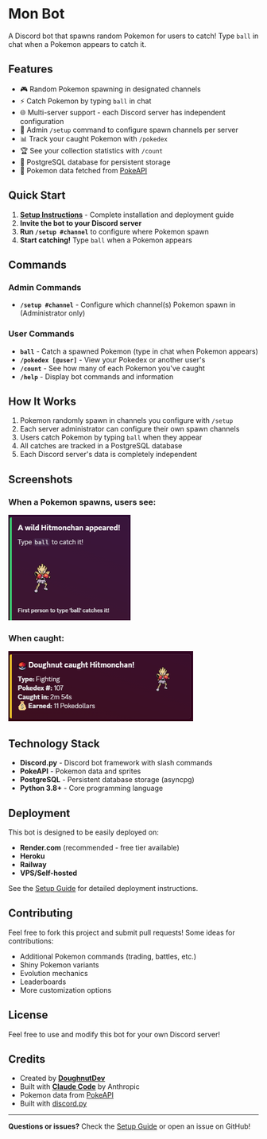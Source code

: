 # Mon Bot

A Discord bot that spawns random Pokemon for users to catch! Type `ball` in chat when a Pokemon appears to catch it.

## Features

- 🎮 Random Pokemon spawning in designated channels
- ⚡ Catch Pokemon by typing `ball` in chat
- 🌐 Multi-server support - each Discord server has independent configuration
- 🔧 Admin `/setup` command to configure spawn channels per server
- 📊 Track your caught Pokemon with `/pokedex`
- 🏆 See your collection statistics with `/count`
- 💾 PostgreSQL database for persistent storage
- 🎨 Pokemon data fetched from [PokeAPI](https://pokeapi.co/)

## Quick Start

1. **[Setup Instructions](SETUP.md)** - Complete installation and deployment guide
2. **Invite the bot to your Discord server**
3. **Run `/setup #channel`** to configure where Pokemon spawn
4. **Start catching!** Type `ball` when a Pokemon appears

## Commands

### Admin Commands
- **`/setup #channel`** - Configure which channel(s) Pokemon spawn in (Administrator only)

### User Commands
- **`ball`** - Catch a spawned Pokemon (type in chat when Pokemon appears)
- **`/pokedex [@user]`** - View your Pokedex or another user's
- **`/count`** - See how many of each Pokemon you've caught
- **`/help`** - Display bot commands and information

## How It Works

1. Pokemon randomly spawn in channels you configure with `/setup`
2. Each server administrator can configure their own spawn channels
3. Users catch Pokemon by typing `ball` when they appear
4. All catches are tracked in a PostgreSQL database
5. Each Discord server's data is completely independent

## Screenshots

### When a Pokemon spawns, users see:
![Pokemon Appeared](screenshots/pokemon_appeared.png)

### When caught:
![Pokemon Captured](screenshots/pokemon_captured.png)

## Technology Stack

- **Discord.py** - Discord bot framework with slash commands
- **PokeAPI** - Pokemon data and sprites
- **PostgreSQL** - Persistent database storage (asyncpg)
- **Python 3.8+** - Core programming language

## Deployment

This bot is designed to be easily deployed on:
- **Render.com** (recommended - free tier available)
- **Heroku**
- **Railway**
- **VPS/Self-hosted**

See the [Setup Guide](SETUP.md) for detailed deployment instructions.

## Contributing

Feel free to fork this project and submit pull requests! Some ideas for contributions:
- Additional Pokemon commands (trading, battles, etc.)
- Shiny Pokemon variants
- Evolution mechanics
- Leaderboards
- More customization options

## License

Feel free to use and modify this bot for your own Discord server!

## Credits

- Created by **[DoughnutDev](https://github.com/DoughnutDev)**
- Built with **[Claude Code](https://claude.com/claude-code)** by Anthropic
- Pokemon data from [PokeAPI](https://pokeapi.co/)
- Built with [discord.py](https://github.com/Rapptz/discord.py)

---

**Questions or issues?** Check the [Setup Guide](SETUP.md) or open an issue on GitHub!
